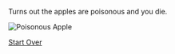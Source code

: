 Turns out the apples are poisonous and you die.

![Poisonous Apple](https://media.istockphoto.com/id/1129357147/vector/poison-apple.webp?s=1024x1024&w=is&k=20&c=LKnOt1P4JndZ1ok4bNmK-5JarrF2f0Jxx8N-QBF-8Ms=)

[Start Over](../Start-here.md)
